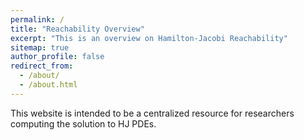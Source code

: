 ```yaml
---
permalink: /
title: "Reachability Overview"
excerpt: "This is an overview on Hamilton-Jacobi Reachability"
sitemap: true
author_profile: false
redirect_from: 
  - /about/
  - /about.html
---
```


This website is intended to be a centralized resource for researchers computing the solution to HJ PDEs.

<script type="text/javascript">
  var GOOG_FIXURL_LANG = 'en';
  var GOOG_FIXURL_SITE = '{{ site.url }}'
</script>
<script type="text/javascript"
  src="//linkhelp.clients.google.com/tbproxy/lh/wm/fixurl.js">
</script>
